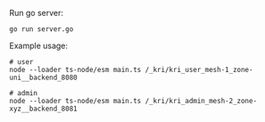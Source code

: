 Run go server:

```
go run server.go
```

Example usage:

```
# user
node --loader ts-node/esm main.ts /_kri/kri_user_mesh-1_zone-uni__backend_8080

# admin
node --loader ts-node/esm main.ts /_kri/kri_admin_mesh-2_zone-xyz__backend_8081
```